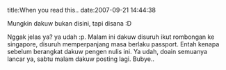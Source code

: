 title:When you read this..
date:2007-09-21 14:44:38

Mungkin dakuw bukan disini, tapi disana :D

Nggak jelas ya? ya udah :p. Malam ini dakuw disuruh ikut rombongan ke singapore, disuruh memperpanjang masa berlaku passport. Entah kenapa sebelum berangkat dakuw pengen nulis ini. Ya udah, doain semuanya lancar ya, sabtu malam dakuw posting lagi. Bubye..
